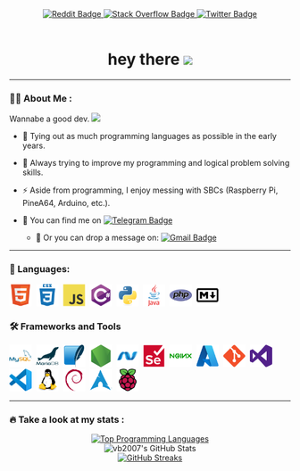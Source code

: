 <div id="header" align="center">
  <div id="badges">
    <!-- <a href="https://www.linkedin.com/in/bal%C3%A1zs-v%C3%A1gv%C3%B6lgyi-a51b852a7/">
      <img src="https://img.shields.io/badge/LinkedIn-blue?style=for-the-badge&logo=linkedin&logoColor=white" alt="LinkedIn Badge"/>
    </a> -->
    <a target="_blank" href="https://www.reddit.com/u/VB2007_">
      <img src="https://img.shields.io/badge/Reddit-red?style=for-the-badge&logo=reddit&logoColor=white" alt="Reddit Badge"/>
    </a>
    <a target="_blank" href="https://stackoverflow.com/users/17977546/vb2007">
      <img src="https://img.shields.io/badge/Stack_Overflow-orange?style=for-the-badge&logo=stack-overflow&logoColor=white" alt="Stack Overflow Badge"/>
    </a>
    <a target="_blank" href="https://twitter.com/vb2007_">
      <img src="https://img.shields.io/badge/Twitter-blue?style=for-the-badge&logo=twitter&logoColor=white" alt="Twitter Badge"/>
    </a>
  </div>
  <img src="https://komarev.com/ghpvc/?username=vb2007&style=flat-square&color=blue" alt=""/>
  <h1>
  hey there <img src="https://media.giphy.com/media/hvRJCLFzcasrR4ia7z/giphy.gif" width="30px"/>
  </h1>
  <!-- <div align="center">
  <img src="https://media.giphy.com/media/dWesBcTLavkZuG35MI/giphy.gif" width="600" height="300"/>
  </div> -->
</div>

---

### :man_technologist: About Me :

Wannabe a good dev. <img src="https://media.giphy.com/media/WUlplcMpOCEmTGBtBW/giphy.gif" width="30px"/> 

- :telescope: Tying out as much programming languages as possible in the early years.

- :seedling: Always trying to improve my programming and logical problem solving skills.

- :zap: Aside from programming, I enjoy messing with SBCs (Raspberry Pi, PineA64, Arduino, etc.).

- :iphone: You can find me on [![Telegram Badge](https://img.shields.io/badge/-Telegram-blue?style=flat&logo=Telegram&logoColor=white)](https://t.me/VB2007_res)
  - :email: Or you can drop a message on: [![Gmail Badge](https://img.shields.io/badge/-admin@vb2007.hu-orange?style=flat&logo=Gmail&logoColor=white)](mailto:admin@vb2007.hu)

---

### :book: Languages:
<div>
  <a target="_blank" href="https://en.wikipedia.org/wiki/HTML"><img src="https://github.com/devicons/devicon/blob/master/icons/html5/html5-original.svg" title="HTML5" alt="HTML" width="40" height="40"/></a>&nbsp;
  <a target="_blank" href="https://en.wikipedia.org/wiki/CSS"><img src="https://github.com/devicons/devicon/blob/master/icons/css3/css3-plain-wordmark.svg"  title="CSS3" alt="CSS" width="40" height="40"/></a>&nbsp;
  <a target="_blank" href="https://en.wikipedia.org/wiki/JavaScript"><img src="https://github.com/devicons/devicon/blob/master/icons/javascript/javascript-original.svg" title="JavaScript" alt="JavaScript" width="40" height="40"/></a>&nbsp;
  <a target="_blank" href="https://en.wikipedia.org/wiki/C_Sharp_(programming_language)"><img src="https://github.com/devicons/devicon/blob/master/icons/csharp/csharp-original.svg" title="C#" alt="C#" width="40" height="40"/></a>&nbsp;
  <a target="_blank" href="https://en.wikipedia.org/wiki/Python_(programming_language)"><img src="https://github.com/devicons/devicon/blob/master/icons/python/python-original.svg" title="Python" **alt="Python" width="40" height="40"/></a>&nbsp;
  <a target="_blank" href="https://en.wikipedia.org/wiki/Java_(programming_language)"><img src="https://github.com/devicons/devicon/blob/master/icons/java/java-original-wordmark.svg" title="Java" alt="Java" width="40" height="40"/></a>&nbsp;
  <a target="_blank" href="https://en.wikipedia.org/wiki/PHP"><img src="https://github.com/devicons/devicon/blob/master/icons/php/php-original.svg" title="PHP" alt="PHP" width="40" height="40"/></a>&nbsp;
  <a target="_blank" href="https://en.wikipedia.org/wiki/Markdown"><img src="https://github.com/devicons/devicon/blob/master/icons/markdown/markdown-original.svg" title="Markdown" alt="Markdown" width="40" height="40"/></a>&nbsp; <!--That's far from a programming language...-->
</div>

### :hammer_and_wrench: Frameworks and Tools 
<div>
  <a target="_blank" href="https://en.wikipedia.org/wiki/MySQL"><img src="https://github.com/devicons/devicon/blob/master/icons/mysql/mysql-original-wordmark.svg" title="MySQL" alt="MySQL" width="40" height="40"/></a>&nbsp;
  <a target="_blank" href="https://en.wikipedia.org/wiki/MariaDB"><img src="https://github.com/devicons/devicon/blob/master/icons/mariadb/mariadb-original-wordmark.svg" title="MariaDB" alt="MariaDB" width="40" height="40"/></a>&nbsp;
  <a target="_blank" href="https://en.wikipedia.org/wiki/SQLite"><img src="https://github.com/devicons/devicon/blob/master/icons/sqlite/sqlite-original.svg" title="SQLite"  alt="SQLite" width="40" height="40"/></a>&nbsp;
  <a target="_blank" href="https://en.wikipedia.org/wiki/Node.js"><img src="https://github.com/devicons/devicon/blob/master/icons/nodejs/nodejs-original.svg" title="NodeJS" alt="NodeJS" width="40" height="40"/></a>&nbsp;
  <a target="_blank" href="https://en.wikipedia.org/wiki/.NET_Framework"><img src="https://github.com/devicons/devicon/blob/master/icons/dot-net/dot-net-original.svg" title=".NET" alt=".NET" width="40" height="40"/></a>&nbsp;
  <a target="_blank" href="https://en.wikipedia.org/wiki/Selenium_(software)"><img src="https://github.com/devicons/devicon/blob/master/icons/selenium/selenium-original.svg" title="Selenium" alt="Selenium" width="40" height="40"/></a>&nbsp;
  <a target="_blank" href="https://en.wikipedia.org/wiki/Nginx"><img src="https://github.com/devicons/devicon/blob/master/icons/nginx/nginx-original.svg" title="Nginx" alt="Nginx" width="40" height="40"/></a>&nbsp;
  <a target="_blank" href="https://en.wikipedia.org/wiki/Microsoft_Azure"><img src="https://github.com/devicons/devicon/blob/master/icons/azure/azure-original.svg" title="Azure" alt="Azure" width="40" height="40"/></a>&nbsp;
  <a target="_blank" href="https://en.wikipedia.org/wiki/Git"><img src="https://github.com/devicons/devicon/blob/master/icons/git/git-plain.svg" title="Git" alt="Git" width="40" height="40"/></a>&nbsp;
  <a target="_blank" href="https://en.wikipedia.org/wiki/Visual_Studio"><img src="https://github.com/devicons/devicon/blob/master/icons/visualstudio/visualstudio-plain.svg" title="Visual Studio" **alt="Visual Studio" width="40" height="40"/></a>&nbsp;
  <a target="_blank" href="https://en.wikipedia.org/wiki/Visual_Studio_Code"><img src="https://github.com/devicons/devicon/blob/master/icons/vscode/vscode-original.svg" title="VSCode" alt="VSCode" width="40" height="40"/></a>&nbsp;
  <!-- <a href=""><img src="https://github.com/devicons/devicon/blob/master/icons/vscode/vscode-original.svg" title="Eclipse" **alt="Eclipse" width="40" height="40"/></a>&nbsp; -->
  <a target="_blank" href="https://en.wikipedia.org/wiki/Linux"><img src="https://github.com/devicons/devicon/blob/master/icons/linux/linux-original.svg" title="Linux" alt="Linux" width="40" height="40"/></a>&nbsp;
  <a target="_blank" href="https://en.wikipedia.org/wiki/Debian"><img src="https://github.com/devicons/devicon/blob/master/icons/debian/debian-original.svg" title="Debian Linux" alt="Debian Linux" width="40" height="40"/></a>&nbsp;
  <a target="_blank" href="https://en.wikipedia.org/wiki/Arch_Linux"><img src="https://github.com/devicons/devicon/blob/master/icons/archlinux/archlinux-original.svg" title="Arch Linux" alt="Arch Linux" width="40" height="40"/></a>&nbsp;
  <a target="_blank" href="https://en.wikipedia.org/wiki/Raspberry_Pi"><img src="https://github.com/devicons/devicon/blob/master/icons/raspberrypi/raspberrypi-original.svg" title="Raspberry Pi" alt="Raspberry Pi" width="40" height="40"/></a>&nbsp;
</div>

---

### :fire: Take a look at my stats :
<div align="center">

  [![Top Programming Languages](https://github-readme-stats.vercel.app/api/top-langs/?username=vb2007&layout=compact&theme=gotham)](https://github.com/anuraghazra/github-readme-stats)
  <br>
  ![vb2007's GitHub Stats](https://github-readme-stats.vercel.app/api?username=vb2007&show_icons=true&theme=gotham&rank_icon=github)
  <br>
  [![GitHub Streaks](http://github-readme-streak-stats.herokuapp.com?user=vb2007&theme=gotham)](https://git.io/streak-stats)
  
</div>
